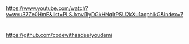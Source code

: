 # 
https://www.youtube.com/watch?v=wvu37Ze0HmE&list=PLSJxovi1IyDGkHNqlrPSU2kXu1aophIkG&index=7
#
#
https://github.com/codewithsadee/youdemi
#
#

